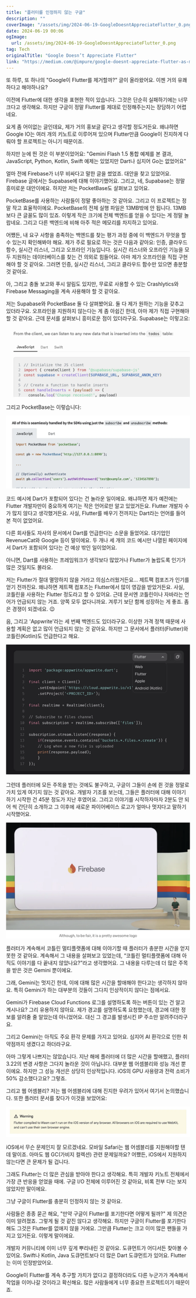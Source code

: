 ```yaml
---
title: "플러터를 인정하지 않는 구글"
description: ""
coverImage: "/assets/img/2024-06-19-GoogleDoesntAppreciateFlutter_0.png"
date: 2024-06-19 00:06
ogImage: 
  url: /assets/img/2024-06-19-GoogleDoesntAppreciateFlutter_0.png
tag: Tech
originalTitle: "Google Doesn’t Appreciate Flutter"
link: "https://medium.com/@impure/google-doesnt-appreciate-flutter-as-much-as-they-should-have-885dd1d2bd2a"
---
```



또 하루, 또 하나의 "Google이 Flutter를 제거할까?" 글이 올라왔어요. 이젠 거의 유쾌하다고 해야하나요?

이전에 Flutter에 대한 생각을 표현한 적이 있습니다. 그것은 단순히 실패하기에는 너무 크다고 생각해요. 하지만 구글이 정말 Flutter를 제대로 인정해주는지는 장담하기 어렵네요.

요게 좀 어이없는 글인데요, 제가 거의 홍보글 같다고 생각할 정도거든요. 왜냐하면 Google IO는 여러 개의 키노트로 이루어져 있으며 Flutter만큼 Google이 진지하게 다뤄야 할 프로젝트는 아니기 때문이죠.

하지만 눈에 띈 것은 이 부분이었어요: "Gemini Flash 1.5 통합 예제를 본 결과, JavaScript, Python, Kotlin, Swift 예제는 있었지만 Dart나 심지어 Go는 없었어요"

<div class="content-ad"></div>

얼마 전에 Firebase가 너무 비싸다고 말한 글을 썼었죠. 대안을 찾고 있었어요. Firebase 글에서는 Supabase에 대해 이야기했어요. 그리고, 네, Supabase는 정말 흥미로운 대안이에요. 하지만 저는 PocketBase도 살펴보고 있어요.

PocketBase를 사용하는 사람들이 정말 좋아하는 것 같아요. 그리고 이 프로젝트는 정말 작고 효율적이에요. PocketBase의 전체 실행 파일은 13MB밖에 안 됩니다. 13MB보다 큰 글꼴도 많이 있죠. 이렇게 작은 크기에 전체 백엔드를 얻을 수 있다는 게 정말 놀랍네요. 그리고 다른 백엔드에 비해 아주 적은 메모리를 차지하고 있어요.

어쨌든, 내 요구 사항을 충족하는 백엔드를 찾는 평가 과정 중에 이 백엔드가 무엇을 할 수 있는지 확인해봐야 해요. 제가 주로 필요로 하는 것은 다음과 같아요: 인증, 클라우드 함수, 실시간 리스너, 그리고 오프라인 기능입니다. 실시간 리스너와 오프라인 기능을 모두 지원하는 데이터베이스를 찾는 건 의외로 힘들어요. 아마 제가 오프라인을 직접 구현해야 할 것 같아요. 그러면 인증, 실시간 리스너, 그리고 클라우드 함수만 있으면 충분할 것 같아요.

아, 그리고 충돌 보고와 푸시 알림도 있지만, 무료로 사용할 수 있는 Crashlytics와 Firebase Messaging을 계속 사용해야 할 것 같아요.

<div class="content-ad"></div>

저는 Supabase와 PocketBase 둘 다 살펴봤어요. 둘 다 제가 원하는 기능을 갖추고 있더라구요. 오프라인을 지원하지 않는다는 게 좀 아쉽긴 한데, 아마 제가 직접 구현해야할 것 같아요. 근데 문서를 살펴보니 흥미로운 점이 있더라구요. Supabase는 이렇고요:

![Supabase image](/assets/img/2024-06-19-GoogleDoesntAppreciateFlutter_0.png)

그리고 PocketBase는 이렇습니다:

![PocketBase image](/assets/img/2024-06-19-GoogleDoesntAppreciateFlutter_1.png)

<div class="content-ad"></div>

코드 예시에 Dart가 포함되어 있다는 건 놀라운 일이에요. 왜냐하면 제가 예전에는 Flutter 개발자만이 중요하게 여기는 작은 언어로만 알고 있었거든요. Flutter 개발자 수가 많지 않다고 생각했거든요. 사실, Flutter를 배우기 전까지는 Dart라는 언어를 들어본 적이 없었어요.

다른 회사들도 자사의 문서에서 Dart를 언급한다는 소문을 들었어요. 대기업인 RevenueCat와 Google 등이 말이에요. 두 개나 세 개의 코드 예시만 나열된 페이지에서 Dart가 포함되어 있다는 건 예상 밖인 일이었어요.

아니면, Dart를 사용하는 프레임워크가 생각보다 많았거나 Flutter가 놀랍도록 인기가 많은 것일지도 몰라요.

저는 Flutter가 절대 멸망하지 않을 거라고 의심스러웠거든요... 제트팩 컴포즈가 인기를 얻기 전까진요. 왜냐하면 제트팩 컴포즈는 Flutter에서 많이 영감을 받았거든요. 사실, 코틀린을 사용하는 Flutter 정도라고 할 수 있어요. 근데 문서엔 코틀린이나 자바라는 언어가 언급되지 않는 거죠. 양쪽 모두 없다니까요. 겨루기 보단 함께 성장하는 게 좋죠. 좀은 경쟁이 되겠네요. 😉

<div class="content-ad"></div>

음, 그리고 'Appwrite'라는 세 번째 백엔드도 있더라구요. 이상한 가격 정책 때문에 사용할 계획은 없고 많이 언급되지 않는 것 같아요. 하지만 그 문서에서 플러터(Flutter)와 코틀린(Kotlin)도 언급한다고 해요.

![이미지](/assets/img/2024-06-19-GoogleDoesntAppreciateFlutter_2.png)

그런데 플러터에 모든 주목을 받는 것에도 불구하고, 구글이 그들이 손에 쥔 것을 정말로 가치 있게 여기지 않는 것 같아요. 개발자 기조를 보는데, 그들은 플러터에 대해 이야기하기 시작한 건 45분 정도가 지난 후였어요. 그리고 이야기를 시작하자마자 2분도 안 되어 씩 간단히 소개하고 그 이후에 새로운 파이어베이스 로고가 얼마나 멋지다고 말하기 시작했어요.

![이미지](/assets/img/2024-06-19-GoogleDoesntAppreciateFlutter_3.png)

<div class="content-ad"></div>

플러터가 계속해서 코틀린 멀티플랫폼에 대해 이야기할 때 플러터가 충분한 시간을 얻지 못한 것 같아요. 계속해서 그 내용을 살펴보고 있었는데, “코틀린 멀티플랫폼에 대해 아직도 이야기를 다 끝내지 않았나요?”라고 생각했어요. 그 내용을 다루는데 더 많은 주목을 받은 것은 Gemini 뿐이에요.

그래, Gemini는 멋지긴 한데, 이에 대해 많은 시간을 할애해야 한다고는 생각하지 않아요. 특히 Gemini가 하는 대부분의 것들이 그다지 인상적이지 않다는 점에서요.

Gemini가 Firebase Cloud Functions 로그를 설명하도록 하는 버튼이 있는 건 알고 계시나요? 그리 유용하지 않아요. 제가 경고를 설명하도록 요청했는데, 경고에 대한 정보를 알려줄 줄 알았는데 아니었어요. 대신 그 경고를 발생시킨 IP 주소만 알려주더라구요.

그리고 Gemini는 아직도 주요 환각 문제를 가지고 있어요. 심지어 AI 환각으로 인한 취약점까지 생겼다고 하더라구요.

<div class="content-ad"></div>

아마 그렇게 나쁘지는 않았습니다. 지난 해에 플러터에 더 많은 시간을 할애했고, 플러터 3.22의 변경 사항은 그다지 놀라운 것이 아닙니다. 대부분 웹 어셈블리와 성능 개선 뿐이에요. 하지만 그 성능 개선은 상당히 인상적입니다. iOS의 GPU 사용량과 전력 소비가 50% 감소했다고요? 그렇죠.

그리고 웹 어셈블리? 저는 웹 어셈블리에 대해 진지한 우려가 있어서 여기서 논의했습니다. 또한 플러터 문서를 찾다가 이것을 보았어요:

![이미지](/assets/img/2024-06-19-GoogleDoesntAppreciateFlutter_4.png)

iOS에서 무슨 문제인지 잘 모르겠네요. 모바일 Safari는 웹 어셈블리를 지원해야할 텐데 말이죠. 아마도 웹 GC(가비지 컬렉션) 관련 문제일까요? 어쨌든, iOS에서 지원하지 않는다면 큰 문제가 될 겁니다.

<div class="content-ad"></div>

그래도 Flutter는 더 많은 관심을 받아야 한다고 생각해요. 특히 개발자 키노트 전체에서 가장 큰 반응을 얻었을 때에. 구글 I/O 전체에 이루어진 것 같아요, 비록 전부 다는 보지 않았지만 말이에요.

그냥 구글이 Flutter를 충분히 인정하지 않는 것 같아요.

사람들은 종종 묻곤 해요, "만약 구글이 Flutter를 포기한다면 어떻게 될까?" 제 의견은 이미 알려졌죠. 그렇게 될 것 같진 않다고 생각해요. 하지만 구글이 Flutter를 포기한다 해도 그것은 Flutter를 없애지 않을 거에요. 그만큼 Flutter는 크고 이미 많은 팬들을 가지고 있거든요. 이렇게 말이에요.

개발자 커뮤니티에 이미 너무 깊게 뿌리내린 것 같아요. 도큐먼트가 어디서든 찾아볼 수 있어요. Swift나 Kotlin, Java 도큐먼트보다 더 많은 Dart 도큐먼트가 있어요. Flutter는 이미 인정받았어요.

<div class="content-ad"></div>

Google이 Flutter를 계속 추구할 가치가 없다고 결정하더라도 다른 누군가가 계속해서 작업을 이어나갈 것이라고 확신해요. 많은 사람들에게 너무 중요한 프로젝트이기 때문이죠.